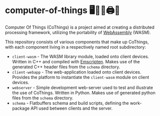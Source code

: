 # computer-of-things 🖥️📱💡🖨️📡

Computer Of Things (CoThings) is a project aimed at creating a distributed processing framework, utilizing the portability of [WebAssembly](https://webassembly.org/) (WASM). 

This repository consists of various components that make up CoThings, with each component living in a respectively named root subdirectory:

- `client-wasm` - The WASM library module, loaded onto client devices. Written in C++ and compiled with [Emscripten](https://emscripten.org/). Makes use of the generated C++ header files from the `schema` directory.
- `client-webapp` - The web-application loaded onto client devices. Provides the platform to instantiate the `client-wasm` module on client devices.
- `webserver` - Simple development web-server used to test and illustrate the use of CoThings. Written in Python. Makes use of generated python files from the `schema` directory.
- `schema` - Flatbuffers schema and build scripts, defining the work-package API used between clients and the server.
